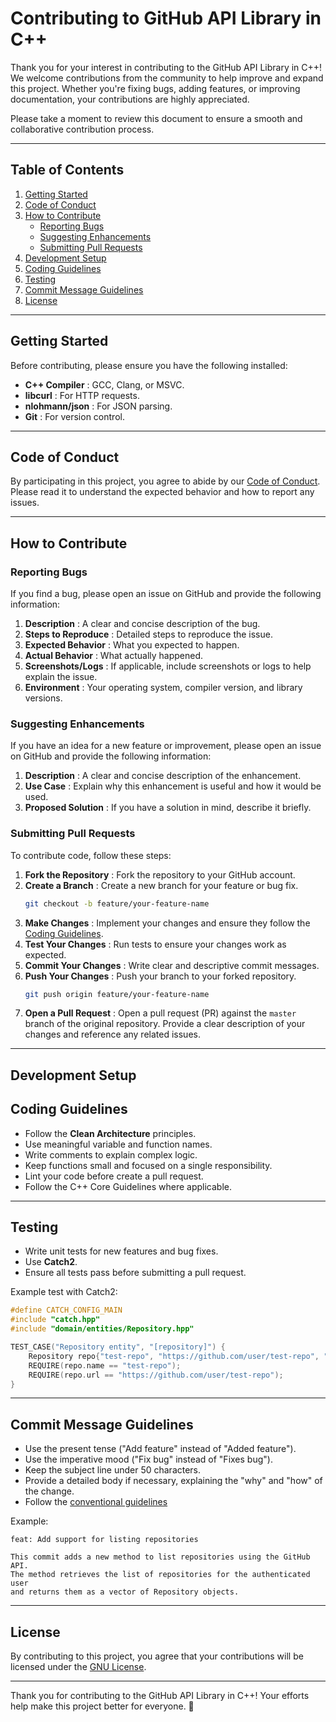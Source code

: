 # Contributing to GitHub API Library in C++

Thank you for your interest in contributing to the GitHub API Library in C++! We welcome contributions from the community to help improve and expand this project. Whether you're fixing bugs, adding features, or improving documentation, your contributions are highly appreciated.

Please take a moment to review this document to ensure a smooth and collaborative contribution process.

---

## Table of Contents

1. [Getting Started](#getting-started)
2. [Code of Conduct](#code-of-conduct)
3. [How to Contribute](#how-to-contribute)
   - [Reporting Bugs](#reporting-bugs)
   - [Suggesting Enhancements](#suggesting-enhancements)
   - [Submitting Pull Requests](#submitting-pull-requests)
4. [Development Setup](#development-setup)
5. [Coding Guidelines](#coding-guidelines)
6. [Testing](#testing)
7. [Commit Message Guidelines](#commit-message-guidelines)
8. [License](#license)

---

## Getting Started

Before contributing, please ensure you have the following installed:

- **C++ Compiler** : GCC, Clang, or MSVC.
- **libcurl** : For HTTP requests.
- **nlohmann/json** : For JSON parsing.
- **Git** : For version control.

---

## Code of Conduct

By participating in this project, you agree to abide by our [Code of Conduct](CODE_OF_CONDUCT.md). Please read it to understand the expected behavior and how to report any issues.

---

## How to Contribute

### Reporting Bugs

If you find a bug, please open an issue on GitHub and provide the following information:

1. **Description** : A clear and concise description of the bug.
2. **Steps to Reproduce** : Detailed steps to reproduce the issue.
3. **Expected Behavior** : What you expected to happen.
4. **Actual Behavior** : What actually happened.
5. **Screenshots/Logs** : If applicable, include screenshots or logs to help explain the issue.
6. **Environment** : Your operating system, compiler version, and library versions.

### Suggesting Enhancements

If you have an idea for a new feature or improvement, please open an issue on GitHub and provide the following information:

1. **Description** : A clear and concise description of the enhancement.
2. **Use Case** : Explain why this enhancement is useful and how it would be used.
3. **Proposed Solution** : If you have a solution in mind, describe it briefly.

### Submitting Pull Requests

To contribute code, follow these steps:

1. **Fork the Repository** : Fork the repository to your GitHub account.
2. **Create a Branch** : Create a new branch for your feature or bug fix.
   ```bash
   git checkout -b feature/your-feature-name
   ```
3. **Make Changes** : Implement your changes and ensure they follow the [Coding Guidelines](#coding-guidelines).
4. **Test Your Changes** : Run tests to ensure your changes work as expected.
5. **Commit Your Changes** : Write clear and descriptive commit messages.
6. **Push Your Changes** : Push your branch to your forked repository.
   ```bash
   git push origin feature/your-feature-name
   ```
7. **Open a Pull Request** : Open a pull request (PR) against the `master` branch of the original repository. Provide a clear description of your changes and reference any related issues.

---

## Development Setup


## Coding Guidelines

- Follow the **Clean Architecture** principles.
- Use meaningful variable and function names.
- Write comments to explain complex logic.
- Keep functions small and focused on a single responsibility.
- Lint your code before create a pull request.
- Follow the C++ Core Guidelines where applicable.

---

## Testing

- Write unit tests for new features and bug fixes.
- Use **Catch2**.
- Ensure all tests pass before submitting a pull request.

Example test with Catch2:
```cpp
#define CATCH_CONFIG_MAIN
#include "catch.hpp"
#include "domain/entities/Repository.hpp"

TEST_CASE("Repository entity", "[repository]") {
    Repository repo{"test-repo", "https://github.com/user/test-repo", "A test repository", false};
    REQUIRE(repo.name == "test-repo");
    REQUIRE(repo.url == "https://github.com/user/test-repo");
}
```

---

## Commit Message Guidelines

- Use the present tense ("Add feature" instead of "Added feature").
- Use the imperative mood ("Fix bug" instead of "Fixes bug").
- Keep the subject line under 50 characters.
- Provide a detailed body if necessary, explaining the "why" and "how" of the change.
- Follow the [conventional guidelines](https://www.conventionalcommits.org/en/v1.0.0/)

Example:
```
feat: Add support for listing repositories

This commit adds a new method to list repositories using the GitHub API.
The method retrieves the list of repositories for the authenticated user
and returns them as a vector of Repository objects.
```

---

## License

By contributing to this project, you agree that your contributions will be licensed under the [GNU License](LICENSE).

---

Thank you for contributing to the GitHub API Library in C++! Your efforts help make this project better for everyone. 🚀
```